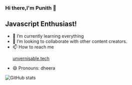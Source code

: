 ### Hi there,I'm Punith 👋

## Javascript Enthusiast!


- 🌱 I’m currently learning everything
- 👯 I’m looking to collaborate with other content creators.
- 📫 How to reach me <p><a href="unvernisable.tech">unvernisable.tech</a></p>
- 😄 Pronouns: dheera 


![GitHub stats](https://github-readme-stats.vercel.app/api?username=Punithify&show_icons=true)